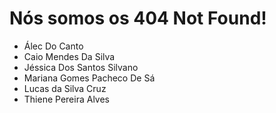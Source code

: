 # Nós somos os 404 Not Found!

* Álec Do Canto
* Caio Mendes Da Silva
* Jéssica Dos Santos Silvano
* Mariana Gomes Pacheco De Sá
* Lucas da Silva Cruz
* Thiene Pereira Alves
